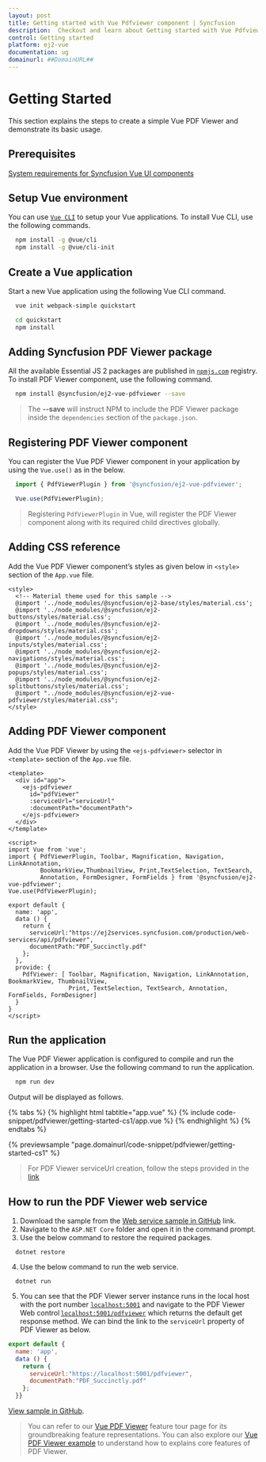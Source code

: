 ```yaml
---
layout: post
title: Getting started with Vue Pdfviewer component | Syncfusion
description:  Checkout and learn about Getting started with Vue Pdfviewer component of Syncfusion Essential JS 2 and more details.
control: Getting started 
platform: ej2-vue
documentation: ug
domainurl: ##DomainURL##
---
```


# Getting Started

This section explains the steps to create a simple Vue PDF Viewer and demonstrate its basic usage.

## Prerequisites

[System requirements for Syncfusion Vue UI components](https://ej2.syncfusion.com/vue/documentation/system-requirements/)

## Setup Vue environment

You can use [`Vue CLI`](https://github.com/vuejs/vue-cli) to setup your Vue applications.
To install Vue CLI, use the following commands.

```bash
  npm install -g @vue/cli
  npm install -g @vue/cli-init
```

## Create a Vue application

Start a new Vue application using the following Vue CLI command.

```bash
  vue init webpack-simple quickstart

  cd quickstart
  npm install
```

## Adding Syncfusion PDF Viewer package

All the available Essential JS 2 packages are published in [`npmjs.com`](https://www.npmjs.com/~syncfusionorg) registry. To install PDF Viewer component, use the following command.

```bash
  npm install @syncfusion/ej2-vue-pdfviewer --save
```

>   The **--save** will instruct NPM to include the PDF Viewer package inside the `dependencies` section of the `package.json`.

## Registering PDF Viewer component

You can register the Vue PDF Viewer component in your application by using the `Vue.use()` as in the below.

```ts
  import { PdfViewerPlugin } from '@syncfusion/ej2-vue-pdfviewer';

  Vue.use(PdfViewerPlugin);
```

> Registering `PdfViewerPlugin` in Vue, will register the PDF Viewer component along with its required child directives globally.

## Adding CSS reference

Add the Vue PDF Viewer component’s styles as given below in `<style>` section of the `App.vue` file.

```
<style>
  <!-- Material theme used for this sample -->
  @import '../node_modules/@syncfusion/ej2-base/styles/material.css';  
  @import '../node_modules/@syncfusion/ej2-buttons/styles/material.css';
  @import '../node_modules/@syncfusion/ej2-dropdowns/styles/material.css';  
  @import '../node_modules/@syncfusion/ej2-inputs/styles/material.css';  
  @import '../node_modules/@syncfusion/ej2-navigations/styles/material.css';
  @import '../node_modules/@syncfusion/ej2-popups/styles/material.css';
  @import '../node_modules/@syncfusion/ej2-splitbuttons/styles/material.css';
  @import "../node_modules/@syncfusion/ej2-vue-pdfviewer/styles/material.css";
</style>
```

## Adding PDF Viewer component

Add the Vue PDF Viewer by using the `<ejs-pdfviewer>` selector in `<template>` section of the `App.vue` file.

```
<template>
  <div id="app">
    <ejs-pdfviewer 
      id="pdfViewer" 
      :serviceUrl="serviceUrl" 
      :documentPath="documentPath"> 
    </ejs-pdfviewer>
  </div>
</template>

<script>
import Vue from 'vue';
import { PdfViewerPlugin, Toolbar, Magnification, Navigation, LinkAnnotation, 
         BookmarkView,ThumbnailView, Print,TextSelection, TextSearch, 
         Annotation, FormDesigner, FormFields } from '@syncfusion/ej2-vue-pdfviewer';
Vue.use(PdfViewerPlugin);

export default {
  name: 'app',
  data () {
    return {
      serviceUrl:"https://ej2services.syncfusion.com/production/web-services/api/pdfviewer",
      documentPath:"PDF_Succinctly.pdf"
    };
  },
  provide: {
    PdfViewer: [ Toolbar, Magnification, Navigation, LinkAnnotation, BookmarkView, ThumbnailView, 
                 Print, TextSelection, TextSearch, Annotation, FormFields, FormDesigner]
  }
}
</script>
```

## Run the application

The Vue PDF Viewer application is configured to compile and run the application in a browser. Use the following command to run the application.

```bash
  npm run dev
```

Output will be displayed as follows.

{% tabs %}
{% highlight html tabtitle="app.vue" %}
{% include code-snippet/pdfviewer/getting-started-cs1/app.vue %}
{% endhighlight %}
{% endtabs %}
        
{% previewsample "page.domainurl/code-snippet/pdfviewer/getting-started-cs1" %}

> For PDF Viewer serviceUrl creation, follow the steps provided in the [link](https://ej2.syncfusion.com/documentation/pdfviewer/how-to/create-pdfviewer-service/)

## How to run the PDF Viewer web service

1. Download the sample from the [Web service sample in GitHub](https://github.com/SyncfusionExamples/EJ2-PDFViewer-WebServices) link.
2. Navigate to the `ASP.NET Core` folder and open it in the command prompt.
3. Use the below command to restore the required packages.

```
  dotnet restore
```

4. Use the below command to run the web service.

```
  dotnet run
```

5. You can see that the PDF Viewer server instance runs in the local host with the port number [`localhost:5001`](https://localhost:5001/) and navigate to the PDF Viewer Web control [`localhost:5001/pdfviewer`](https://localhost:5001/pdfviewer) which returns the default get response method. We can bind the link to the `serviceUrl` property of PDF Viewer as below.

```js
export default {
  name: 'app',
  data () {
    return {
      serviceUrl:"https://localhost:5001/pdfviewer",
      documentPath:"PDF_Succinctly.pdf"
    };
  }}
```

[View sample in GitHub](https://github.com/SyncfusionExamples/vue-pdf-viewer-examples/tree/master/Getting%20Started).

> You can refer to our [Vue PDF Viewer](https://www.syncfusion.com/vue-ui-components/vue-pdf-viewer) feature tour page for its groundbreaking feature representations. You can also explore our [Vue PDF Viewer example](https://ej2.syncfusion.com/vue/demos/#/material/pdfviewer/default.html) to understand how to explains core features of PDF Viewer.